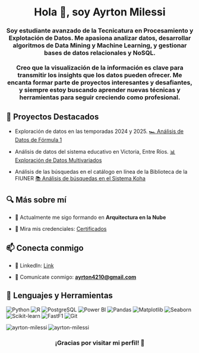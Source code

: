 <h1 align="center">Hola 👋, soy Ayrton Milessi</h1>
<h3 align="center">
  Soy estudiante avanzado de la Tecnicatura en Procesamiento y Explotación de Datos. Me apasiona analizar datos, desarrollar algoritmos de Data Mining y Machine Learning, y gestionar bases de datos relacionales y NoSQL.<br><br>
  Creo que la visualización de la información es clave para transmitir los insights que los datos pueden ofrecer. Me encanta formar parte de proyectos interesantes y desafiantes, y siempre estoy buscando aprender nuevas técnicas y herramientas para seguir creciendo como profesional.
</h3>

## 🚀 Proyectos Destacados
- Exploración de datos en las temporadas 2024 y 2025. [🏎️ Análisis de Datos de Fórmula 1](https://github.com/Ayrton-Milessi/Formula-1)

- Análisis de datos del sistema educativo en Victoria, Entre Ríos. [📊 Exploración de Datos Multivariados](https://github.com/Ayrton-Milessi/VICTORIA-Exploracion-de-Datos-Multivariados)

- Análisis de las búsquedas en el catálogo en línea de la Biblioteca de la FIUNER [📚 Análisis de búsquedas en el Sistema Koha](https://github.com/Ayrton-Milessi/Practica-Academica)

## 🔍 Más sobre mí
- 🌱 Actualmente me sigo formando en **Arquitectura en la Nube**

- 📁 Mira mis credenciales: [Certificados](https://www.credly.com/users/ayrton-milessi)

## 📫 Conecta conmigo
- 💼 LinkedIn: [Link](https://www.linkedin.com/in/ayrton-milessi/)

- 📩 Comunícate conmigo: **ayrton4210@gmail.com**

## 🧰 Lenguajes y Herramientas
<p align="left"> <!-- Python --> <img src="https://img.shields.io/badge/Python-3776AB?style=for-the-badge&logo=python&logoColor=white" alt="Python"/> <!-- R --> <img src="https://img.shields.io/badge/R-276DC3?style=for-the-badge&logo=r&logoColor=white" alt="R"/> <!-- PostgreSQL --> <img src="https://img.shields.io/badge/PostgreSQL-336791?style=for-the-badge&logo=postgresql&logoColor=white" alt="PostgreSQL"/> <!-- Power BI --> <img src="https://img.shields.io/badge/Power%20BI-F2C811?style=for-the-badge&logo=powerbi&logoColor=black" alt="Power BI"/> <!-- Pandas --> <img src="https://img.shields.io/badge/Pandas-150458?style=for-the-badge&logo=pandas&logoColor=white" alt="Pandas"/> <!-- Matplotlib --> <img src="https://img.shields.io/badge/Matplotlib-3776AB?style=for-the-badge&logo=matplotlib&logoColor=white" alt="Matplotlib"/> <!-- Seaborn --> <img src="https://img.shields.io/badge/Seaborn-5A5A5A?style=for-the-badge&logo=seaborn&logoColor=white" alt="Seaborn"/> <!-- Scikit-learn --> <img src="https://img.shields.io/badge/Scikit--learn-F7931E?style=for-the-badge&logo=scikit-learn&logoColor=white" alt="Scikit-learn"/> <!-- FastF1 --> <img src="https://img.shields.io/badge/FastF1-black?style=for-the-badge&logo=github&logoColor=white" alt="FastF1"/> <!-- Git --> <img src="https://img.shields.io/badge/Git-F05032?style=for-the-badge&logo=git&logoColor=white" alt="Git"/> </p>

<p><img align="left" src="https://github-readme-stats.vercel.app/api/top-langs?username=ayrton-milessi&show_icons=true&locale=en&layout=compact" alt="ayrton-milessi" /></p>

<p><img align="r" src="https://github-readme-stats.vercel.app/api?username=ayrton-milessi&show_icons=true&locale=en" alt="ayrton-milessi" /></p>

<h3 align="center">¡Gracias por visitar mi perfil! 🚀</h3>
